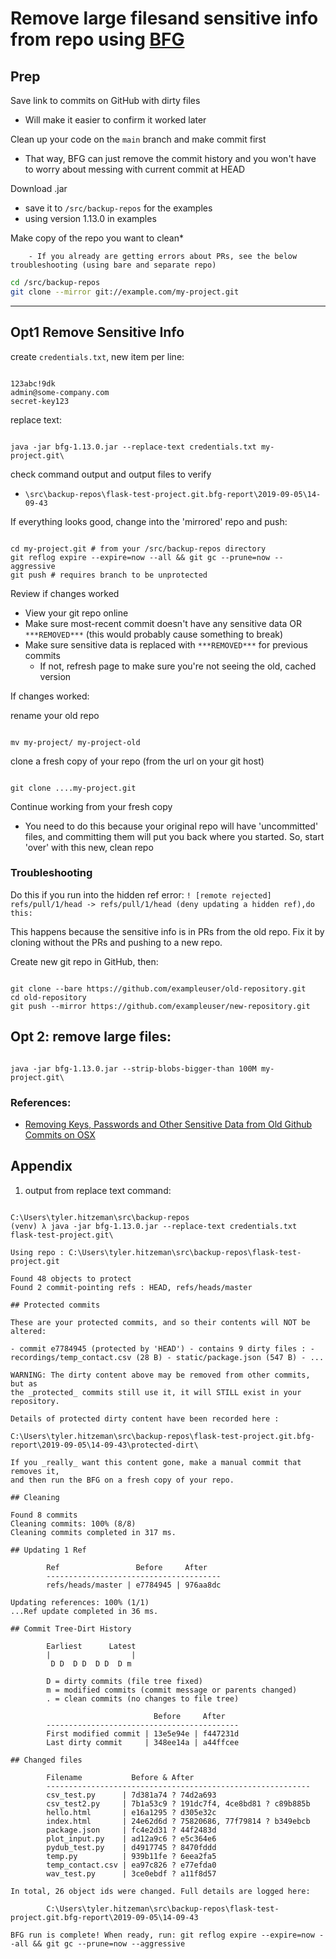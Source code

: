 # Remove large filesand sensitive info from repo using [BFG](https://rtyley.github.io/bfg-repo-cleaner/)

## Prep

Save link to commits on GitHub with dirty files

- Will make it easier to confirm it worked later

Clean up your code on the `main` branch and make commit first

- That way, BFG can just remove the commit history and you won't have to worry about messing with current commit at HEAD

Download .jar

- save it to `/src/backup-repos` for the examples
- using version 1.13.0 in examples

Make copy of the repo you want to clean\*

        - If you already are getting errors about PRs, see the below troubleshooting (using bare and separate repo)

```bash
cd /src/backup-repos
git clone --mirror git://example.com/my-project.git
```

---

## Opt1 Remove Sensitive Info

create `credentials.txt`, new item per line:

```

123abc!9dk
admin@some-company.com
secret-key123

```

replace text:

```

java -jar bfg-1.13.0.jar --replace-text credentials.txt my-project.git\

```

check command output and output files to verify

- `\src\backup-repos\flask-test-project.git.bfg-report\2019-09-05\14-09-43`

If everything looks good, change into the 'mirrored' repo and push:

```

cd my-project.git # from your /src/backup-repos directory
git reflog expire --expire=now --all && git gc --prune=now --aggressive
git push # requires branch to be unprotected

```

Review if changes worked

- View your git repo online
- Make sure most-recent commit doesn't have any sensitive data OR `***REMOVED***` (this would probably cause something to break)
- Make sure sensitive data is replaced with `***REMOVED***` for previous commits
  - If not, refresh page to make sure you're not seeing the old, cached version

If changes worked:

rename your old repo

```

mv my-project/ my-project-old

```

clone a fresh copy of your repo (from the url on your git host)

```

git clone ....my-project.git

```

Continue working from your fresh copy

- You need to do this because your original repo will have 'uncommitted' files, and committing them will put you back where you started. So, start 'over' with this new, clean
  repo

### Troubleshooting

Do this if you run into the hidden ref error:
`! [remote rejected] refs/pull/1/head -> refs/pull/1/head (deny updating a hidden ref),do this:`

This happens because the sensitive info is in PRs from the old repo.
Fix it by cloning without the PRs and pushing to a new repo.

Create new git repo in GitHub, then:

```

git clone --bare https://github.com/exampleuser/old-repository.git
cd old-repository
git push --mirror https://github.com/exampleuser/new-repository.git

```

## Opt 2: remove large files:

```

java -jar bfg-1.13.0.jar --strip-blobs-bigger-than 100M my-project.git\

```

### References:

- [Removing Keys, Passwords and Other Sensitive Data from Old Github Commits on OSX](https://medium.com/@rhoprhh/removing-keys-passwords-and-other-sensitive-data-from-old-github-commits-on-osx-2fb903604a56)

## Appendix

1. output from replace text command:

```

C:\Users\tyler.hitzeman\src\backup-repos
(venv) λ java -jar bfg-1.13.0.jar --replace-text credentials.txt flask-test-project.git\

Using repo : C:\Users\tyler.hitzeman\src\backup-repos\flask-test-project.git

Found 48 objects to protect
Found 2 commit-pointing refs : HEAD, refs/heads/master

## Protected commits

These are your protected commits, and so their contents will NOT be altered:

- commit e7784945 (protected by 'HEAD') - contains 9 dirty files : - recordings/temp_contact.csv (28 B) - static/package.json (547 B) - ...

WARNING: The dirty content above may be removed from other commits, but as
the _protected_ commits still use it, it will STILL exist in your repository.

Details of protected dirty content have been recorded here :

C:\Users\tyler.hitzeman\src\backup-repos\flask-test-project.git.bfg-report\2019-09-05\14-09-43\protected-dirt\

If you _really_ want this content gone, make a manual commit that removes it,
and then run the BFG on a fresh copy of your repo.

## Cleaning

Found 8 commits
Cleaning commits: 100% (8/8)
Cleaning commits completed in 317 ms.

## Updating 1 Ref

        Ref                 Before     After
        ---------------------------------------
        refs/heads/master | e7784945 | 976aa8dc

Updating references: 100% (1/1)
...Ref update completed in 36 ms.

## Commit Tree-Dirt History

        Earliest      Latest
        |                  |
         D D  D D  D D  D m

        D = dirty commits (file tree fixed)
        m = modified commits (commit message or parents changed)
        . = clean commits (no changes to file tree)

                                Before     After
        -------------------------------------------
        First modified commit | 13e5e94e | f447231d
        Last dirty commit     | 348ee14a | a44ffcee

## Changed files

        Filename           Before & After
        -----------------------------------------------------------
        csv_test.py      | 7d381a74 ? 74d2a693
        csv_test2.py     | 7b1a53c9 ? 191dc7f4, 4ce8bd81 ? c89b885b
        hello.html       | e16a1295 ? d305e32c
        index.html       | 24e62d6d ? 75820686, 77f79814 ? b349ebcb
        package.json     | fc4e2d31 ? 44f2483d
        plot_input.py    | ad12a9c6 ? e5c364e6
        pydub_test.py    | d4917745 ? 8470fddd
        temp.py          | 939b11fe ? 6eea2fa5
        temp_contact.csv | ea97c826 ? e77efda0
        wav_test.py      | 3ce0ebdf ? a11f8d57

In total, 26 object ids were changed. Full details are logged here:

        C:\Users\tyler.hitzeman\src\backup-repos\flask-test-project.git.bfg-report\2019-09-05\14-09-43

BFG run is complete! When ready, run: git reflog expire --expire=now --all && git gc --prune=now --aggressive

```

```

```
